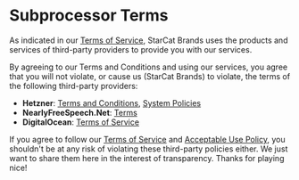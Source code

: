 # Subprocessor Terms
As indicated in our [Terms of Service](terms_of_service.md), StarCat Brands uses the products and services of third-party providers to provide you with our services. 

By agreeing to our Terms and Conditions and using our services, you agree that you will not violate, or cause us (StarCat Brands) to violate, the terms of the following third-party providers:

-   **Hetzner**: [Terms and Conditions](https://www.hetzner.com/legal/terms-and-conditions/), [System Policies](https://www.hetzner.com/legal/system-policies/)
-   **NearlyFreeSpeech.Net**: [Terms](https://www.nearlyfreespeech.net/about/terms)
-   **DigitalOcean**: [Terms of Service](https://www.digitalocean.com/legal/terms-of-service-agreement)

If you agree to follow our [Terms of Service](terms_of_service.md) and [Acceptable Use Policy](acceptable_use_policy.md), you shouldn't be at any risk of violating these third-party policies either. We just want to share them here in the interest of transparency. Thanks for playing nice!